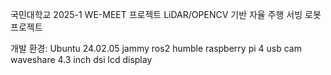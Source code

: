 국민대학교 2025-1 WE-MEET 프로젝트
LiDAR/OPENCV 기반 자율 주행 서빙 로봇 프로젝트

개발 환경: Ubuntu 24.02.05 jammy
         ros2 humble
         raspberry pi 4
         usb cam
         waveshare 4.3 inch dsi lcd display

